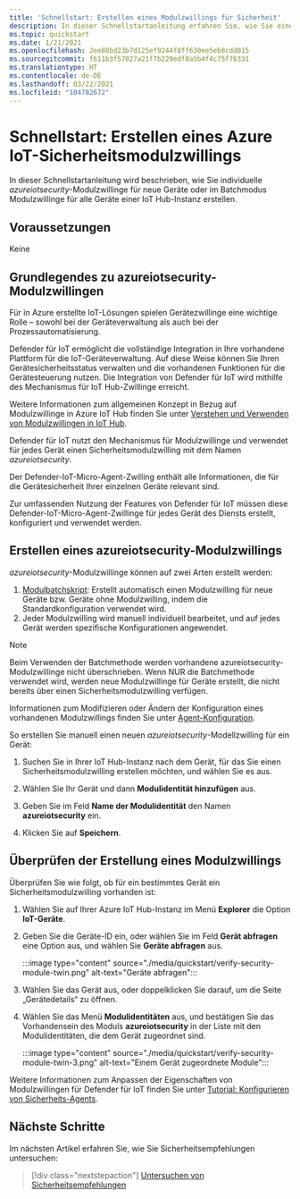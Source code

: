 ```yaml
---
title: 'Schnellstart: Erstellen eines Modulzwillings für Sicherheit'
description: In dieser Schnellstartanleitung erfahren Sie, wie Sie einen Modulzwilling für Azure Defender für IoT zur Verwendung mit Azure Defender für IoT erstellen.
ms.topic: quickstart
ms.date: 1/21/2021
ms.openlocfilehash: 2ee88bd23b7d125ef9244f8ff630ee5eb8cdd015
ms.sourcegitcommit: f611b3f57027a21f7b229edf8a5b4f4c75f76331
ms.translationtype: HT
ms.contentlocale: de-DE
ms.lasthandoff: 03/22/2021
ms.locfileid: "104782672"
---
```

# <a name="quickstart-create-an-azureiotsecurity-module-twin"></a>Schnellstart: Erstellen eines Azure IoT-Sicherheitsmodulzwillings

In dieser Schnellstartanleitung wird beschrieben, wie Sie individuelle _azureiotsecurity_-Modulzwillinge für neue Geräte oder im Batchmodus Modulzwillinge für alle Geräte einer IoT Hub-Instanz erstellen.

## <a name="prerequisites"></a>Voraussetzungen

Keine

## <a name="understanding-azureiotsecurity-module-twins"></a>Grundlegendes zu azureiotsecurity-Modulzwillingen

Für in Azure erstellte IoT-Lösungen spielen Gerätezwillinge eine wichtige Rolle – sowohl bei der Geräteverwaltung als auch bei der Prozessautomatisierung.

Defender für IoT ermöglicht die vollständige Integration in Ihre vorhandene Plattform für die IoT-Geräteverwaltung. Auf diese Weise können Sie Ihren Gerätesicherheitsstatus verwalten und die vorhandenen Funktionen für die Gerätesteuerung nutzen.
Die Integration von Defender für IoT wird mithilfe des Mechanismus für IoT Hub-Zwillinge erreicht.

Weitere Informationen zum allgemeinen Konzept in Bezug auf Modulzwillinge in Azure IoT Hub finden Sie unter [Verstehen und Verwenden von Modulzwillingen in IoT Hub](../iot-hub/iot-hub-devguide-module-twins.md).

Defender für IoT nutzt den Mechanismus für Modulzwillinge und verwendet für jedes Gerät einen Sicherheitsmodulzwilling mit dem Namen _azureiotsecurity_.

Der Defender-IoT-Micro-Agent-Zwilling enthält alle Informationen, die für die Gerätesicherheit Ihrer einzelnen Geräte relevant sind.

Zur umfassenden Nutzung der Features von Defender für IoT müssen diese Defender-IoT-Micro-Agent-Zwillinge für jedes Gerät des Diensts erstellt, konfiguriert und verwendet werden.

## <a name="create-azureiotsecurity-module-twin"></a>Erstellen eines azureiotsecurity-Modulzwillings

_azureiotsecurity_-Modulzwillinge können auf zwei Arten erstellt werden:

1. [Modulbatchskript](https://aka.ms/iot-security-github-create-module): Erstellt automatisch einen Modulzwilling für neue Geräte bzw. Geräte ohne Modulzwilling, indem die Standardkonfiguration verwendet wird.
1. Jeder Modulzwilling wird manuell individuell bearbeitet, und auf jedes Gerät werden spezifische Konfigurationen angewendet.

>[!NOTE]
> Beim Verwenden der Batchmethode werden vorhandene azureiotsecurity-Modulzwillinge nicht überschrieben. Wenn NUR die Batchmethode verwendet wird, werden neue Modulzwillinge für Geräte erstellt, die nicht bereits über einen Sicherheitsmodulzwilling verfügen.

Informationen zum Modifizieren oder Ändern der Konfiguration eines vorhandenen Modulzwillings finden Sie unter [Agent-Konfiguration](how-to-agent-configuration.md).

So erstellen Sie manuell einen neuen _azureiotsecurity_-Modellzwilling für ein Gerät:

1. Suchen Sie in Ihrer IoT Hub-Instanz nach dem Gerät, für das Sie einen Sicherheitsmodulzwilling erstellen möchten, und wählen Sie es aus.

1. Wählen Sie Ihr Gerät und dann **Modulidentität hinzufügen** aus.

1. Geben Sie im Feld **Name der Modulidentität** den Namen **azureiotsecurity** ein.

1. Klicken Sie auf **Speichern**.

## <a name="verify-creation-of-a-module-twin"></a>Überprüfen der Erstellung eines Modulzwillings

Überprüfen Sie wie folgt, ob für ein bestimmtes Gerät ein Sicherheitsmodulzwilling vorhanden ist:

1. Wählen Sie auf Ihrer Azure IoT Hub-Instanz im Menü **Explorer** die Option **IoT-Geräte**.

1. Geben Sie die Geräte-ID ein, oder wählen Sie im Feld **Gerät abfragen** eine Option aus, und wählen Sie **Geräte abfragen** aus.

    :::image type="content" source="./media/quickstart/verify-security-module-twin.png" alt-text="Geräte abfragen":::

1. Wählen Sie das Gerät aus, oder doppelklicken Sie darauf, um die Seite „Gerätedetails“ zu öffnen.

1. Wählen Sie das Menü **Modulidentitäten** aus, und bestätigen Sie das Vorhandensein des Moduls **azureiotsecurity** in der Liste mit den Modulidentitäten, die dem Gerät zugeordnet sind.

    :::image type="content" source="./media/quickstart/verify-security-module-twin-3.png" alt-text="Einem Gerät zugeordnete Module":::

Weitere Informationen zum Anpassen der Eigenschaften von Modulzwillingen für Defender für IoT finden Sie unter [Tutorial: Konfigurieren von Sicherheits-Agents](how-to-agent-configuration.md).

## <a name="next-steps"></a>Nächste Schritte

Im nächsten Artikel erfahren Sie, wie Sie Sicherheitsempfehlungen untersuchen:

> [!div class="nextstepaction"]
> [Untersuchen von Sicherheitsempfehlungen](quickstart-investigate-security-recommendations.md)